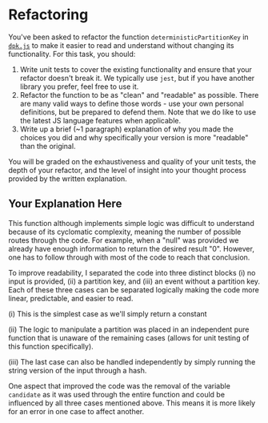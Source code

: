 # Refactoring

You've been asked to refactor the function `deterministicPartitionKey` in [`dpk.js`](dpk.js) to make it easier to read and understand without changing its functionality. For this task, you should:

1. Write unit tests to cover the existing functionality and ensure that your refactor doesn't break it. We typically use `jest`, but if you have another library you prefer, feel free to use it.
2. Refactor the function to be as "clean" and "readable" as possible. There are many valid ways to define those words - use your own personal definitions, but be prepared to defend them. Note that we do like to use the latest JS language features when applicable.
3. Write up a brief (~1 paragraph) explanation of why you made the choices you did and why specifically your version is more "readable" than the original.

You will be graded on the exhaustiveness and quality of your unit tests, the depth of your refactor, and the level of insight into your thought process provided by the written explanation.

## Your Explanation Here


This function although implements simple logic was difficult to understand because of its cyclomatic complexity, meaning the number of possible routes through the code. For example, when a "null" was provided we already have enough information to return the desired result "0". However, one has to follow through with most of the code to reach that conclusion.

To improve readability, I separated the code into three distinct blocks (i) no input is provided, (ii) a partition key, and (iii) an event without a partition key. Each of these three cases can be separated logically making the code more linear, predictable, and easier to read.

(i) This is the simplest case as we'll simply return a constant

(ii) The logic to manipulate a partition was placed in an independent pure function that is unaware of the remaining cases (allows for unit testing of this function specifically).

(iii) The last case can also be handled independently by simply running the string version of the input through a hash.

One aspect that improved the code was the removal of the variable `candidate` as it was used through the entire function and could be influenced by all three cases mentioned above. This means it is more likely for an error in one case to affect another.
